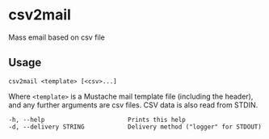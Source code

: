 # csv2mail
Mass email based on csv file

## Usage

`csv2mail <template> [<csv>...]`

Where `<template>` is a Mustache mail template file (including the header), 
and any further arguments are csv files. CSV data is also read from STDIN.

    -h, --help                       Prints this help
    -d, --delivery STRING            Delivery method ("logger" for STDOUT)
